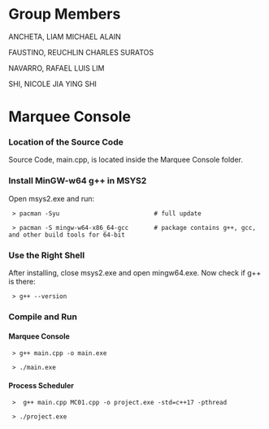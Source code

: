 # Group Members
ANCHETA, LIAM MICHAEL ALAIN

FAUSTINO, REUCHLIN CHARLES SURATOS

NAVARRO, RAFAEL LUIS LIM

SHI, NICOLE JIA YING SHI

# Marquee Console
### Location of the Source Code
Source Code, main.cpp, is located inside the Marquee Console folder.

### Install MinGW-w64 g++ in MSYS2
Open msys2.exe and run:

     > pacman -Syu                          # full update

     > pacman -S mingw-w64-x86_64-gcc       # package contains g++, gcc, and other build tools for 64-bit

### Use the Right Shell
After installing, close msys2.exe and open mingw64.exe. Now check if g++ is there:

     > g++ --version

### Compile and Run
#### Marquee Console

     > g++ main.cpp -o main.exe

     > ./main.exe

#### Process Scheduler

     >  g++ main.cpp MC01.cpp -o project.exe -std=c++17 -pthread

     > ./project.exe
